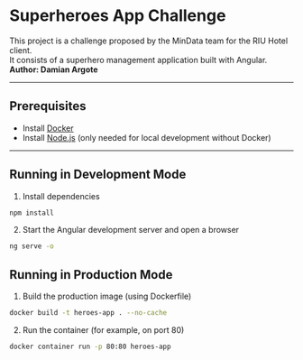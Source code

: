# Superheroes App Challenge
This project is a challenge proposed by the MinData team for the RIU Hotel client.  
It consists of a superhero management application built with Angular.  
**Author: Damian Argote**

---
## Prerequisites

- Install [Docker](https://docs.docker.com/get-docker/)
- Install [Node.js](https://nodejs.org/) (only needed for local development without Docker)

---

## Running in Development Mode

1. Install dependencies

```bash
npm install
```

2. Start the Angular development server and open a browser
```bash
ng serve -o
```

## Running in Production Mode

1. Build the production image (using Dockerfile)

```bash
docker build -t heroes-app . --no-cache
```

2. Run the container (for example, on port 80)

```bash
docker container run -p 80:80 heroes-app
```
